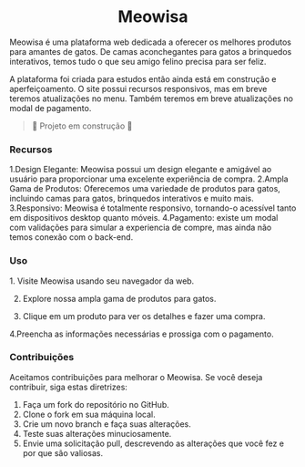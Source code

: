 <h1 align="center"> Meowisa </h1>

<p>
  Meowisa é uma plataforma web dedicada a oferecer os melhores produtos para amantes de gatos. De camas aconchegantes para gatos a brinquedos interativos, temos tudo o que seu amigo felino precisa para ser feliz. 

  A plataforma foi criada para estudos então ainda está em construção e aperfeiçoamento. O site possui recursos responsivos, mas em breve teremos atualizações no menu. Também teremos em breve atualizações no modal de pagamento.
</p>

> :construction: Projeto em construção :construction:

<h3> Recursos </h3>
<p> 
   1.Design Elegante: Meowisa possui um design elegante e amigável ao usuário para proporcionar uma excelente experiência de compra.
   2.Ampla Gama de Produtos: Oferecemos uma variedade de produtos para gatos, incluindo camas para gatos, brinquedos interativos e muito mais.
   3.Responsivo: Meowisa é totalmente responsivo, tornando-o acessível tanto em dispositivos desktop quanto móveis.
   4.Pagamento: existe um modal com validações para simular a experiencia de compre, mas ainda não temos conexão com o back-end.
  <br>
</p>

<h3>Uso</h3>

<p>
  1. Visite Meowisa usando seu navegador da web.
  
  2. Explore nossa ampla gama de produtos para gatos.
     
  4. Clique em um produto para ver os detalhes e fazer uma compra.
     
  4.Preencha as informações necessárias e prossiga com o pagamento.
</p>

<h3>Contribuições</h3>

<p>Aceitamos contribuições para melhorar o Meowisa. Se você deseja contribuir, siga estas diretrizes:

  1. Faça um fork do repositório no GitHub.
  2. Clone o fork em sua máquina local.
  3. Crie um novo branch e faça suas alterações.
  4. Teste suas alterações minuciosamente.
  5. Envie uma solicitação pull, descrevendo as alterações que você fez e por que são valiosas.
 </p>
